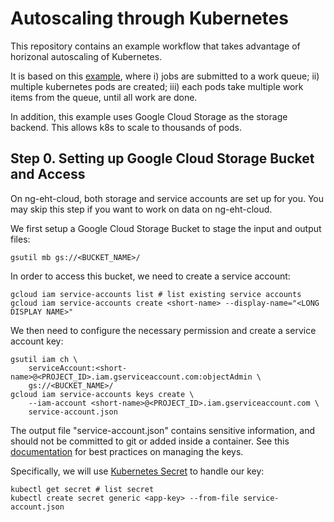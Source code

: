 # Autoscaling through Kubernetes

This repository contains an example workflow that takes advantage of
horizonal autoscaling of Kubernetes.

It is based on this
[example](https://kubernetes.io/docs/tasks/job/fine-parallel-processing-work-queue/),
where
i) jobs are submitted to a work queue;
ii) multiple kubernetes pods are created;
iii) each pods take multiple work items from the queue, until all work are done.

In addition, this example uses Google Cloud Storage as the storage
backend.
This allows k8s to scale to thousands of pods.


## Step 0. Setting up Google Cloud Storage Bucket and Access

On ng-eht-cloud, both storage and service accounts are set up for you.
You may skip this step if you want to work on data on ng-eht-cloud.

We first setup a Google Cloud Storage Bucket to stage the input and
output files:

    gsutil mb gs://<BUCKET_NAME>/

In order to access this bucket, we need to create a service account:

    gcloud iam service-accounts list # list existing service accounts
    gcloud iam service-accounts create <short-name> --display-name="<LONG DISPLAY NAME>"

We then need to configure the necessary permission and create a service account key:

    gsutil iam ch \
        serviceAccount:<short-name>@<PROJECT_ID>.iam.gserviceaccount.com:objectAdmin \
        gs://<BUCKET_NAME>/
    gcloud iam service-accounts keys create \
        --iam-account <short-name>@<PROJECT_ID>.iam.gserviceaccount.com \
        service-account.json

The output file "service-account.json" contains sensitive information,
and should not be committed to git or added inside a container.
See this
[documentation](https://cloud.google.com/iam/docs/creating-managing-service-account-keys)
for best practices on managing the keys.

Specifically, we will use
[Kubernetes Secret](https://kubernetes.io/docs/concepts/configuration/secret/)
to handle our key:

    kubectl get secret # list secret
    kubectl create secret generic <app-key> --from-file service-account.json
